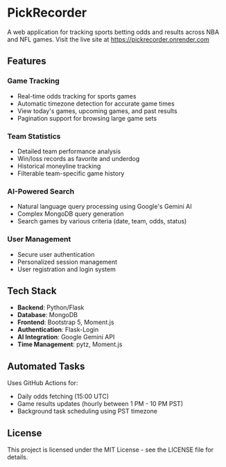 # PickRecorder

A web application for tracking sports betting odds and results across NBA and NFL games. Visit the live site at https://pickrecorder.onrender.com

## Features

### Game Tracking
- Real-time odds tracking for sports games
- Automatic timezone detection for accurate game times
- View today's games, upcoming games, and past results
- Pagination support for browsing large game sets

### Team Statistics
- Detailed team performance analysis
- Win/loss records as favorite and underdog
- Historical moneyline tracking
- Filterable team-specific game history

### AI-Powered Search
- Natural language query processing using Google's Gemini AI
- Complex MongoDB query generation
- Search games by various criteria (date, team, odds, status)

### User Management
- Secure user authentication
- Personalized session management
- User registration and login system

## Tech Stack

- **Backend**: Python/Flask
- **Database**: MongoDB
- **Frontend**: Bootstrap 5, Moment.js
- **Authentication**: Flask-Login
- **AI Integration**: Google Gemini API
- **Time Management**: pytz, Moment.js

## Automated Tasks
Uses GitHub Actions for:

- Daily odds fetching (15:00 UTC)
- Game results updates (hourly between 1 PM - 10 PM PST)
- Background task scheduling using PST timezone

## License
This project is licensed under the MIT License - see the LICENSE file for details.